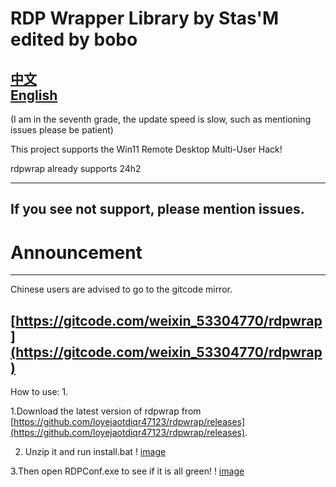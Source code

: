 # RDP Wrapper Library by Stas'M edited by bobo

[中文](https://github.com/loyejaotdiqr47123/rdpwrap/blob/master/README_CN.md) <br>
[English](https://github.com/loyejaotdiqr47123/rdpwrap/blob/master/README.md)
-------------------------------------------------------------------------------------------------------------

(I am in the seventh grade, the update speed is slow, such as mentioning issues please be patient)

This project supports the Win11 Remote Desktop Multi-User Hack!

rdpwrap already supports 24h2
     
 -------------------------------------------------------------------------------------------------------------
 If you see not support, please mention issues.
--------------------------------------------------------------------------------------------------------------

# Announcement



--------------------------------------------------------------------------------------------------------------

Chinese users are advised to go to the gitcode mirror.

[https://gitcode.com/weixin_53304770/rdpwrap](https://gitcode.com/weixin_53304770/rdpwrap)
-------------------------------------------------------------------------------------------------------------
How to use: 1.

1.Download the latest version of rdpwrap from [https://github.com/loyejaotdiqr47123/rdpwrap/releases](https://github.com/loyejaotdiqr47123/rdpwrap/releases).

2. Unzip it and run install.bat
! [image](https://img2.imgtp.com/2024/03/09/c0QN6eKl.png)

3.Then open RDPConf.exe to see if it is all green!
! [image](https://img2.imgtp.com/2024/03/09/XvYspUTI.png)



